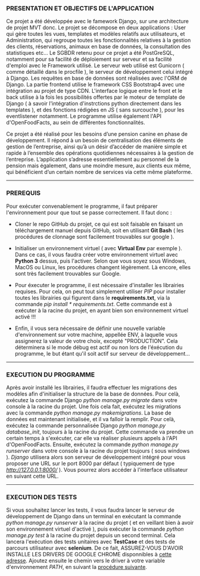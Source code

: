 ### PRESENTATION ET OBJECTIFS DE L'APPLICATION

Ce projet a été développée avec le famework Django, sur une architecture de projet MVT donc. 
Le projet se décompose en deux applications : User qui gère toutes les vues, templates et modèles relatifs aux utilisateurs, et Administration, qui regroupe
toutes les fonctionnalités relatives à la gestion des clients, réservations, animaux en base de données, la consultation des statistiques etc... Le SGBDR retenu pour ce projet a
été PostGreSQL, notamment pour sa facilité de déploiement sur serveur et sa facilité d'emploi avec le Framework utilisé. Le serveur web utilisé est Gunicorn ( comme détaillé dans
le procfile ), le serveur de développement celui intégré à Django. Les requêtes en base de données sont réalisées avec l'ORM de Django. La partie
frontend utilise le framework CSS Bootstrap4 avec une intégration au projet de type CDN. L'interface logique entre le front et le back utilise à la
fois les possibilités offertes par le moteur de template de Django ( à savoir l'intégration d'instrctions python directement dans les templates ), et
des fonctions rédigées en JS ( sans surcouche ), pour les eventlistener notamment. Le programme utilise également l'API d'OpenFoodFacts, au sein de
différentes fonctionnalités.

Ce projet a été réalisé pour les besoins d’une pension canine en phase de développement. Il répond à un besoin de centralisation des éléments 
de gestion de l’entreprise, ainsi qu’à un désir d’accéder de manière simple et rapide à l’ensemble des opérations quotidiennes nécessaires à la gestion de l’entreprise.
L’application s’adresse essentiellement au personnel de la pension mais également, dans une moindre mesure, aux clients eux même, qui bénéficient d’un certain nombre de services via cette même plateforme.

---

### PREREQUIS

Pour exécuter convenablement le programme, il faut préparer l'environnement pour que tout se passe correctement. Il faut donc :

* Cloner le repo GitHub du projet, ce qui est soit faisable en faisant un téléchargement manuel depuis GitHub, soit en utilisant **Git Bash** ( les
procédures de clonnage sont facilement trouvables sur google ).

* Initialiser un environnement virtuel ( avec **Virtual Env** par exemple ). Dans ce cas, il vous faudra créer votre environnement virtuel avec
**Python 3** dessus, puis l'activer. Selon que vous soyez sous Windows, MacOS ou Linux, les procédures changent légèrement. Là encore, elles sont très
facilement trouvables sur Google.

* Pour éxecuter le programme, il est nécessaire d'installer les librairies requises. Pour cela, on peut tout simplement utiliser _PIP_ pour
installer toutes les librairies qui figurent dans le **requirements.txt**, via la commande _pip install * requirements.txt_. Cette commande est
à exécuter à la racine du projet, en ayant bien son environnement virtuel activé !!!

* Enfin, il vous sera nécessaire de définir une nouvelle variable d'environnement sur votre machine, appellée ENV, à laquelle vous assignerez la
valeur de votre choix, excepté "PRODUCTION". Cela déterminera si le mode débug est actif ou non lors de l'éxécution du programme, le but étant qu'il
soit actif sur serveur de développement...

---

### EXECUTION DU PROGRAMME

Après avoir installé les librairies, il faudra effectuer les migrations des modèles afin d'initialiser la structure de la base de données. Pour celà,
exécutez la commande Django _python manage.py migrate_ dans votre console à la racine du projet. Une fois cela fait, exécutez les migrations avec la
commande _python manage.py makemigrations_. La base de données est maintenant initialisée, et il va falloir la remplir. Pour celà, exécutez la commande
personnalisée Django _python manage.py database_init_, toujours à la racine du projet. Cette commande va prendre un certain temps à s'exécuter, car
elle va réaliser plusieurs appels à l'API d'OpenFoodFacts. Ensuite, exécutez la commande _python manage.py runserver_ dans votre console à la racine 
du projet toujours ( sous windows ). _Django_ utilisera alors son serveur de développement intégré pour vous proposer une URL sur le port 8000 par 
défaut ( typiquement de type _http://127.0.0.1:8000/_ ). Vous pourrez alors accéder à l'interface utilisateur en suivant cette URL.

---

### EXECUTION DES TESTS

Si vous souhaitez lancer les tests, il vous faudra lancer le serveur de développement de Django dans un terminal en exécutant la commande 
_python manage.py runserver_ à la racine du projet ( et en veillant bien à avoir son environnement virtuel d'activé ), puis exécuter la commande 
_python manage.py test_ à la racine du projet depuis un second terminal. Cela lancera l'exécution des tests unitaires avec **TestCase** et des tests 
de parcours utilisateur avec **selenium**. De ce fait, ASSUREZ-VOUS D'AVOIR INSTALLE LES DRIVERS DE GOOGLE CHROME disponnibles à 
[cette adresse](https://sites.google.com/a/chromium.org/chromedriver/). Ajoutez ensuite le chemin vers le driver à votre variable d'environnement 
_PATH_, en suivant la [procédure suivante](https://zwbetz.com/download-chromedriver-binary-and-add-to-your-path-for-automated-functional-testing/).

